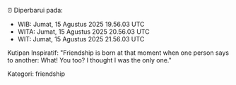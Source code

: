 ⏰ Diperbarui pada:
- WIB: Jumat, 15 Agustus 2025 19.56.03 UTC
- WITA: Jumat, 15 Agustus 2025 20.56.03 UTC
- WIT: Jumat, 15 Agustus 2025 21.56.03 UTC

Kutipan Inspiratif:
"Friendship is born at that moment when one person says to another: What! You too? I thought I was the only one."


Kategori: friendship

